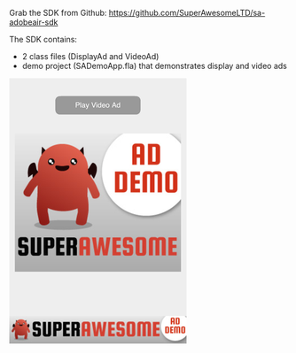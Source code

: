 Grab the SDK from Github: https://github.com/SuperAwesomeLTD/sa-adobeair-sdk

The SDK contains:
 - 2 class files (DisplayAd and VideoAd)
 - demo project (SADemoApp.fla) that demonstrates display and video ads

![](img/DemoApp.png "Adobe AIR Demo App")